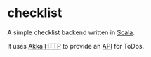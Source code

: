 # checklist
A simple checklist backend written in [Scala].

It uses [Akka HTTP] to provide an [API] for ToDos.


[Scala]: http://www.scala-lang.org
[Akka HTTP]: https://doc.akka.io/docs/akka-http/current/introduction.html
[API]: api-definition.paw.md